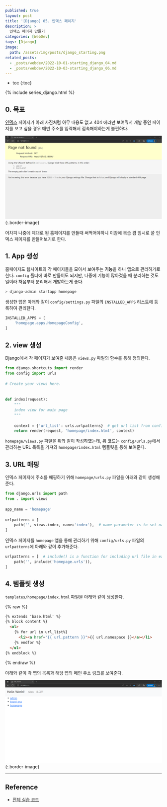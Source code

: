 ```yaml
---
published: true
layout: post
title: '[Django] 05. 인덱스 페이지'
description: >
  인덱스 페이지 만들기
categories: [WebDev]
tags: [Django]
image:
  path: /assets/img/posts/django_starting.png
related_posts:
  - _posts/webdev/2022-10-01-starting_django_04.md
  - _posts/webdev/2022-10-03-starting_django_06.md
---
```

* toc
{:toc}

{% include series_django.html %}

## 0. 목표

[인덱스](https://en.wikipedia.org/wiki/Home_page) 페이지가 아래 사진처럼 아무 내용도 없고 404 에러만 보여줘서 개발 중인 페이지를 보고 싶을 경우 매번 주소를 입력해서 접속해야하는게 불편하다.  

![django_homepage_01](/assets/img/posts/django_homepage_01.png)
{:.border-image}

어차피 나중에 제대로 된 홈페이지를 만들때 써먹어야하니 이참에 복습 겸 임시로 쓸 인덱스 페이지를 만들어보기로 한다.  

## 1. App 생성

홈페이지도 웹사이트의 각 페이지들을 모아서 보여주는 **기능**을 하니 앱으로 관리하기로 한다. `config` 폴더에 바로 만들어도 되지만, 나중에 기능이 많아졌을 때 분리하는 것도 일이라 처음부터 분리해서 개발하는게 좋다.  

```powershell
> django-admin startapp homepage
```

생성한 앱은 아래와 같이 `config/settings.py` 파일의 `INSTALLED_APPS` 리스트에 등록하여 관리한다.  

```python
INSTALLED_APPS = [
    'homepage.apps.HomepageConfig',
]
```

## 2. view 생성

Django에서 각 페이지가 보여줄 내용은 `views.py` 파일의 함수를 통해 정의한다.  

```python
from django.shortcuts import render
from config import urls

# Create your views here.


def index(request):
    """
    index view for main page
    """

    context = {'url_list': urls.urlpatterns}  # get url list from config
    return render(request, 'homepage/index.html', context)
```

`homepage/views.py` 파일을 위와 같이 작성하였는데, 위 코드는 `config/urls.py`에서 관리하는 URL 목록을 가져와 `homepage/index.html` 템플릿을 통해 보여준다.  

## 3. URL 매핑

인덱스 페이지에 주소를 매핑하기 위해 `homepage/urls.py` 파일을 아래와 같이 생성해준다.  

```python
from django.urls import path
from . import views

app_name = 'homepage'

urlpatterns = [
    path('', views.index, name='index'),  # name parameter is to set name of url variable for template
]
```

인덱스 페이지를 `homepage` 앱을 통해 관리하기 위해 `config/urls.py` 파일의 `urlpatterns`에 아래와 같이 추가해준다.  

```python
urlpatterns = [  # include() is a function for including url file in each app
    path('', include('homepage.urls')),
]
```

## 4. 템플릿 생성

`templates/homepage/index.html` 파일을 아래와 같이 생성한다.  

{% raw %}
```html
{% extends 'base.html' %}
{% block content %}
  <ul>
    {% for url in url_list%}
      <li><a href="{{ url.pattern }}">{{ url.namespace }}</a></li>
    {% endfor %}
  </ul>
{% endblock %}
```
{% endraw %}

아래와 같이 각 앱의 목록과 해당 앱의 메인 주소 링크를 보여준다.  

![django_homepage_02](/assets/img/posts/django_homepage_02.png)
{:.border-image}

---
## Reference
- [전체 실습 코드](https://github.com/djccnt15/starting_django)